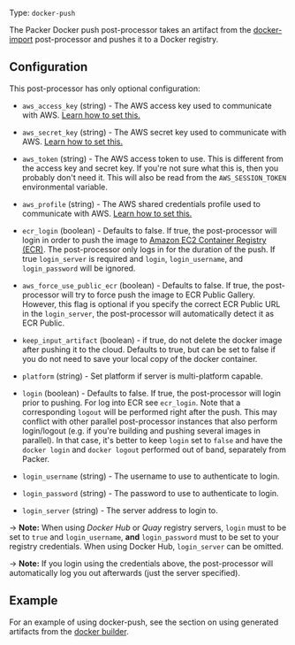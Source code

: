 Type: `docker-push`

The Packer Docker push post-processor takes an artifact from the
[docker-import](/packer/integrations/BrandonRomano/docker/latest/components/post-processor/docker-import) post-processor and
pushes it to a Docker registry.

## Configuration

This post-processor has only optional configuration:

- `aws_access_key` (string) - The AWS access key used to communicate with
  AWS. [Learn how to set
  this.](/packer/integrations/BrandonRomano/amazon#specifying-amazon-credentials)

- `aws_secret_key` (string) - The AWS secret key used to communicate with
  AWS. [Learn how to set
  this.](/packer/integrations/BrandonRomano/amazon#specifying-amazon-credentials)

- `aws_token` (string) - The AWS access token to use. This is different from
  the access key and secret key. If you're not sure what this is, then you
  probably don't need it. This will also be read from the `AWS_SESSION_TOKEN`
  environmental variable.

- `aws_profile` (string) - The AWS shared credentials profile used to
  communicate with AWS. [Learn how to set
  this.](/packer/integrations/BrandonRomano/amazon#specifying-amazon-credentials)

- `ecr_login` (boolean) - Defaults to false. If true, the post-processor will
  login in order to push the image to [Amazon EC2 Container Registry
  (ECR)](https://aws.amazon.com/ecr/). The post-processor only logs in for
  the duration of the push. If true `login_server` is required and `login`,
  `login_username`, and `login_password` will be ignored.

- `aws_force_use_public_ecr` (boolean) - Defaults to false. If true, the
post-processor will try to force push the image to ECR Public Gallery. However,
this flag is optional if you specify the correct ECR Public URL in the
`login_server`, the post-processor will automatically detect it as ECR Public.

- `keep_input_artifact` (boolean) - if true, do not delete the docker image
  after pushing it to the cloud. Defaults to true, but can be set to false if
  you do not need to save your local copy of the docker container.

- `platform` (string) - Set platform if server is multi-platform capable.

- `login` (boolean) - Defaults to false. If true, the post-processor will
  login prior to pushing. For log into ECR see `ecr_login`.
  Note that a corresponding `logout` will be performed right after the push.
  This may conflict with other parallel post-processor instances that also
  perform login/logout (e.g. if you're building and pushing several images
  in parallel).
  In that case, it's better to keep `login` set to `false` and have
  the `docker login` and `docker logout` performed out of band, separately
  from Packer.

- `login_username` (string) - The username to use to authenticate to login.

- `login_password` (string) - The password to use to authenticate to login.

- `login_server` (string) - The server address to login to.

-> **Note:** When using _Docker Hub_ or _Quay_ registry servers, `login`
must to be set to `true` and `login_username`, **and** `login_password` must to
be set to your registry credentials. When using Docker Hub, `login_server` can
be omitted.

-> **Note:** If you login using the credentials above, the post-processor
will automatically log you out afterwards (just the server specified).

## Example

For an example of using docker-push, see the section on using generated
artifacts from the [docker builder](/packer/integrations/BrandonRomano/docker).
